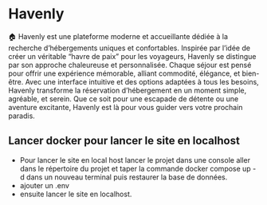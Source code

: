 # Havenly

🏠 Havenly est une plateforme moderne et accueillante dédiée à la recherche d’hébergements uniques et confortables. Inspirée par l’idée de créer un véritable “havre de paix” pour les voyageurs, Havenly se distingue par son approche chaleureuse et personnalisée. Chaque séjour est pensé pour offrir une expérience mémorable, alliant commodité, élégance, et bien-être. Avec une interface intuitive et des options adaptées à tous les besoins, Havenly transforme la réservation d’hébergement en un moment simple, agréable, et serein. Que ce soit pour une escapade de détente ou une aventure excitante, Havenly est là pour vous guider vers votre prochain paradis.

## Lancer docker pour lancer le site en localhost

- Pour lancer le site en local host lancer le projet dans une console aller dans le répertoire du projet et taper la commande docker compose up -d dans un nouveau terminal puis restaurer la base de données.
- ajouter un .env
- ensuite lancer le site en localhost.


